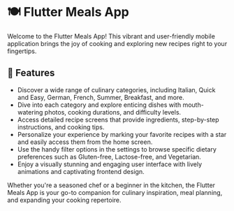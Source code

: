 # 🍽️ Flutter Meals App

Welcome to the Flutter Meals App! This vibrant and user-friendly mobile application brings the joy of cooking and exploring new recipes right to your fingertips.

## 🌟 Features

- Discover a wide range of culinary categories, including Italian, Quick and Easy, German, French, Summer, Breakfast, and more.
- Dive into each category and explore enticing dishes with mouth-watering photos, cooking durations, and difficulty levels.
- Access detailed recipe screens that provide ingredients, step-by-step instructions, and cooking tips.
- Personalize your experience by marking your favorite recipes with a star and easily access them from the home screen.
- Use the handy filter options in the settings to browse specific dietary preferences such as Gluten-free, Lactose-free, and Vegetarian.
- Enjoy a visually stunning and engaging user interface with lively animations and captivating frontend design.

Whether you're a seasoned chef or a beginner in the kitchen, the Flutter Meals App is your go-to companion for culinary inspiration, meal planning, and expanding your cooking repertoire.
